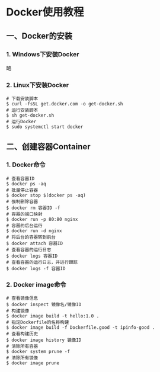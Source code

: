 # Docker使用教程

## 一、Docker的安装

### 1. Windows下安装Docker

略

### 2. Linux下安装Docker

```shell
# 下载安装脚本
$ curl -fsSL get.docker.com -o get-docker.sh
# 运行安装脚本
$ sh get-docker.sh
# 运行Docker
$ sudo systemctl start docker
```

## 二、创建容器Container

### 1. Docker命令

``` shell
# 查看容器ID
$ docker ps -aq
# 批量停止容器
$ docker stop $(docker ps -aq)
# 强制删除容器
$ docker rm 容器ID -f
# 容器的端口映射
$ docker run -p 80:80 nginx
# 容器的后台运行
$ docker run -d nginx
# 将后台的容器转到前台
$ docker attach 容器ID
# 查看容器的运行日志
$ docker logs 容器ID
# 查看容器的运行日志，并进行跟踪
$ docker logs -f 容器ID

```

### 2. Docker image命令

``` shell
# 查看镜像信息
$ docker inspect 镜像名/镜像ID
# 构建镜像
$ docker image build -t hello:1.0 .
# 指定Dockerfile的名称构建
$ docker image build -f Dockerfile.good -t ipinfo-good .
# 查看构建历史
$ docker image history 镜像ID
# 清除所有容器
$ docker system prune -f
# 清除所有镜像
$ docker image prune 

```

